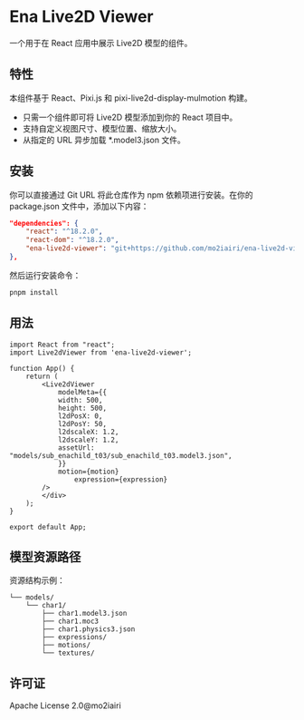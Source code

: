 # Ena Live2D Viewer

一个用于在 React 应用中展示 Live2D 模型的组件。

## 特性

本组件基于 React、Pixi.js 和 pixi-live2d-display-mulmotion 构建。

- 只需一个组件即可将 Live2D 模型添加到你的 React 项目中。
- 支持自定义视图尺寸、模型位置、缩放大小。
- 从指定的 URL 异步加载 *.model3.json 文件。

## 安装

你可以直接通过 Git URL 将此仓库作为 npm 依赖项进行安装。在你的 package.json 文件中，添加以下内容：

``` json
"dependencies": {
	"react": "^18.2.0",
	"react-dom": "^18.2.0",
	"ena-live2d-viewer": "git+https://github.com/mo2iairi/ena-live2d-viewer.git"
},
```

然后运行安装命令：

``` bash
pnpm install
```

## 用法

``` tsx
import React from "react";
import Live2dViewer from 'ena-live2d-viewer';

function App() {
	return (
		<Live2dViewer 
			modelMeta={{
			width: 500,
			height: 500,
			l2dPosX: 0,
			l2dPosY: 50,
			l2dscaleX: 1.2,
			l2dscaleY: 1.2,
			assetUrl: "models/sub_enachild_t03/sub_enachild_t03.model3.json", 
			}}
			motion={motion}
				expression={expression}
		/>
		</div>
	);
}

export default App;
```

## 模型资源路径

资源结构示例：
```
└── models/
	└── char1/
		├── char1.model3.json
		├── char1.moc3
		├── char1.physics3.json
		├── expressions/
		├── motions/
		└── textures/
```

## 许可证

Apache License 2.0@mo2iairi
